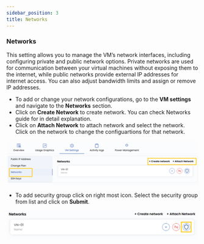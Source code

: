 ```yaml
---
sidebar_position: 3
title: Networks
---
```


### **Networks**

This setting allows you to manage the VM’s network interfaces, including configuring private and public network options. Private networks are used for communication between your virtual machines without exposing them to the internet, while public networks provide external IP addresses for internet access. You can also adjust bandwidth limits and assign or remove IP addresses.

- To add or change your network configurations, go to the **VM settings** and navigate to the **Networks** section.
- Click on **Create Network** to create network. You can check Networks guide for in detail explanation.
- Click on **Attach Network** to attach network and select the network. Click on the network to change the configuartions for that network.

![alt text](../images/vmset_open_neb_5.png)

- To add security group click on right most icon. Select the security group from list and click on **Submit**.

![alt text](../images/vmset_open_neb_6.png)

